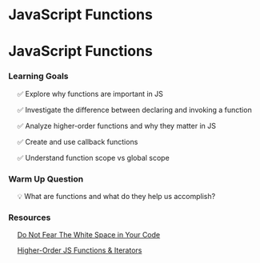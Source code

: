 # JavaScript Functions

# JavaScript Functions

### Learning Goals

&emsp; ✅ Explore why functions are important in JS

&emsp; ✅ Investigate the difference between declaring and invoking a function

&emsp; ✅ Analyze higher-order functions and why they matter in JS

&emsp; ✅ Create and use callback functions

&emsp; ✅ Understand function scope vs global scope

### Warm Up Question

&emsp; 💡 What are functions and what do they help us accomplish?

### Resources

&emsp; [Do Not Fear The White Space in Your Code](https://dev.to/suckup_de/do-not-fear-the-white-space-in-your-code-39d0)

&emsp; [Higher-Order JS Functions & Iterators](https://www.codecademy.com/learn/game-dev-learn-javascript-higher-order-functions-and-iterators/modules/game-dev-learn-javascript-iterators/cheatsheet)
